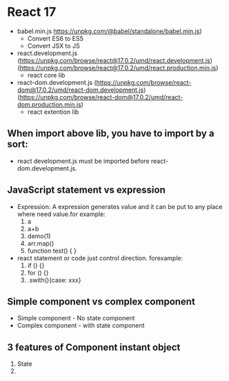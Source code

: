 # React 17
- babel.min.js https://unpkg.com/@babel/standalone/babel.min.js)
  - Convert ES6 to ES5
  - Convert JSX to JS
- react.development.js (https://unpkg.com/browse/react@17.0.2/umd/react.development.js) (https://unpkg.com/browse/react@17.0.2/umd/react.production.min.js)
  - react core lib
- react-dom.development.js (https://unpkg.com/browse/react-dom@17.0.2/umd/react-dom.development.js) (https://unpkg.com/browse/react-dom@17.0.2/umd/react-dom.production.min.js)
  - react extention lib

## When import above lib, you have to import by a sort:
  - react development.js must be imported before react-dom.development.js. 

## JavaScript statement vs expression
  - Expression: A expression generates value and it can be put to any place where need value.for example: 
    1. a
    2. a+b
    3. demo(1)
    4. arr.map()
    5. function test() { }
  - react statement or code just control direction. forexample:
    1. if () {}
    2. for () {} 
    3. .swith(){case: xxx}  

## Simple component vs complex component
  - Simple component - No state component
  - Complex component - with state component

## 3 features of Component instant object
  1. State
  2. 



```
